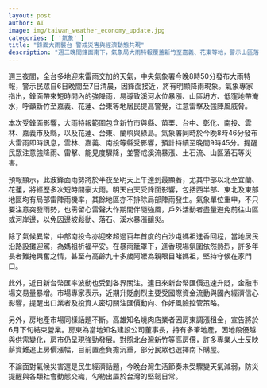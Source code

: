 ```yaml
---
layout: post
author: AI
image: img/taiwan_weather_economy_update.jpg
categories: [ '氣象' ]
title: "鋒面大雨襲台 警戒災害與經濟動態共現"
description: "週三晚間鋒面南下，氣象局大雨特報覆蓋新竹至嘉義、花東等地，警示山區落石、河水暴漲與強雷陣雨威脅；同時中部南投百年首見白沙屯媽祖回鑾，信眾冒雨祈福氛圍不減。新台幣匯率連日劇烈波動，出口業者謹慎因應；高雄房東調漲租金，知名燒肉店宣佈結束營業，南北房市供需與高房價壓力持續發酵。天災與經濟並行，勾勒台灣社會堅韌日常。"
---
```

週三夜間，全台多地迎來雷雨交加的天氣，中央氣象署今晚8時50分發布大雨特報，警示民眾自6日晚間至7日清晨，因鋒面接近，將有明顯降雨現象。氣象專家指出，鋒面帶來短時間內的強降雨，易導致溪河水位暴漲、山區坍方、低窪地帶淹水，呼籲新竹至嘉義、花蓮、台東等地居民提高警覺，注意雷擊及強陣風威脅。

本次受鋒面影響，大雨特報範圍包含新竹市與縣、苗栗、台中、彰化、南投、雲林、嘉義市及縣，以及花蓮、台東、蘭嶼與綠島。氣象署同時於今晚8時46分發布大雷雨即時訊息，雲林、嘉義、南投等縣受影響，預計持續至晚間9時45分。提醒民眾注意強降雨、雷擊、能見度驟降，並警戒溪流暴漲、土石流、山區落石等災害。

預報顯示，此波鋒面雨勢將於半夜至明天上午達到最顯著，尤其中部以北至宜蘭、花蓮，將經歷多次短時間豪大雨。明天白天受鋒面影響，包括西半部、東北及東部地區均有局部雷陣雨機率，其餘地區亦不排除局部陣雨發生。氣象單位重申，不只要注意突發雨勢，也需留心雷聲大作期間伴隨強風，戶外活動者盡量避免前往山區或河岸邊，以免因邊坡鬆動、落石、溪水暴漲釀災。

除了氣候異常，中部南投今亦迎來超過百年首度的白沙屯媽祖進香回程，當地居民沿路設攤迎駕，為媽祖祈福平安。在暴雨籠罩下，進香現場氛圍依然熱烈，許多年長者難掩興奮之情，甚至有高齡九十多歲阿嬤為親眼目睹媽祖，堅持守候在家門口。

此外，近日新台幣匯率波動也受到各界關注。連日來新台幣匯價迅速升貶，金融市場交易量暴增。市場專家表示，近期升貶劇烈主要受國際資金流動與國內經濟信心影響，提醒出口業者及投資人密切關注匯價動向、作好風險控管策略。

另外，房地產市場同樣話題不斷。高雄知名燒肉店業者因房東調漲租金，宣告將於6月下旬結束營業。房東為當地知名建設公司董事長，持有多筆地產，因地段優越與供需變化，房市仍呈現強勁發展。對照北台灣新竹等高房價，許多專業人士反映薪資難追上房價漲幅，目前置產負擔沉重，部分民眾也選擇南下購屋。

不論面對氣候災害還是民生經濟話題，今晚台灣生活節奏未受驟變天氣減弱，防災提醒與各類社會動態交織，勾勒出屬於台灣的堅韌日常。